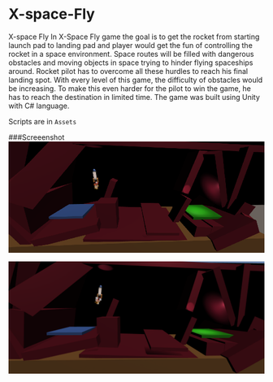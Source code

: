 # X-space-Fly
X-space Fly
In X-Space Fly game the goal is to get the rocket from starting launch pad to landing pad and player would get the fun of controlling the rocket in a space environment. Space routes will be filled with dangerous obstacles and moving objects in space trying to hinder flying spaceships around. Rocket pilot has to overcome all these hurdles to reach his final landing spot. With every level of this game, the difficulty of obstacles would be increasing. To make this even harder for the pilot to win the game, he has to reach the destination in limited time. The game was built using Unity with C# language.

Scripts are in ```Assets```

###Screeenshot
![Screenshot](https://github.com/nikhilbaad1/X-space-Fly/blob/master/sc4.png)

![Screenshot](https://github.com/nikhilbaad1/X-space-Fly/blob/master/sc3.png)
